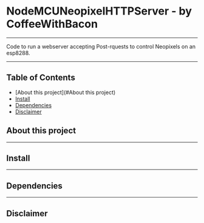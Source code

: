 # NodeMCUNeopixelHTTPServer - by CoffeeWithBacon

---

Code to run a webserver accepting Post-rquests to control Neopixels on an esp8288. 

---

## Table of Contents

- [About this project](#About this project)
- [Install](#Installation)
- [Dependencies](#Dependencies)
- [Disclaimer](#Disclaimer)

## About this project

---

## Install
  
---

## Dependencies

---

## Disclaimer
